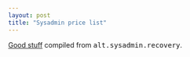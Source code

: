 ```yaml
---
layout: post
title: "Sysadmin price list"
---
```




<a href="http://usenet2.jeffenstein.org/humor/pricelist.html">Good stuff</a> compiled from <tt>alt.sysadmin.recovery</tt>.


